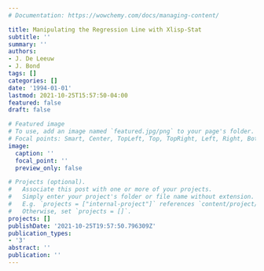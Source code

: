 ```yaml
---
# Documentation: https://wowchemy.com/docs/managing-content/

title: Manipulating the Regression Line with Xlisp-Stat
subtitle: ''
summary: ''
authors:
- J. De Leeuw
- J. Bond
tags: []
categories: []
date: '1994-01-01'
lastmod: 2021-10-25T15:57:50-04:00
featured: false
draft: false

# Featured image
# To use, add an image named `featured.jpg/png` to your page's folder.
# Focal points: Smart, Center, TopLeft, Top, TopRight, Left, Right, BottomLeft, Bottom, BottomRight.
image:
  caption: ''
  focal_point: ''
  preview_only: false

# Projects (optional).
#   Associate this post with one or more of your projects.
#   Simply enter your project's folder or file name without extension.
#   E.g. `projects = ["internal-project"]` references `content/project/deep-learning/index.md`.
#   Otherwise, set `projects = []`.
projects: []
publishDate: '2021-10-25T19:57:50.796309Z'
publication_types:
- '3'
abstract: ''
publication: ''
---
```

